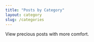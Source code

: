 ```yaml
---
title: "Posts by Category"
layout: category
slug: /categories
---
```


View precious posts with more comfort.<br />
